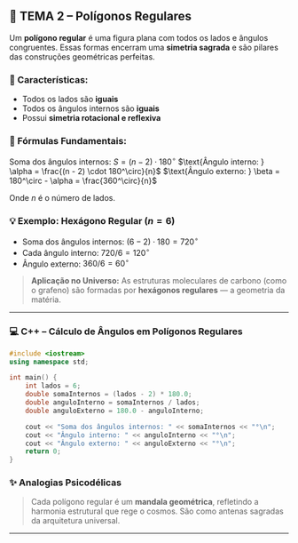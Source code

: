 ## 🔺 TEMA 2 – Polígonos Regulares

Um **polígono regular** é uma figura plana com todos os lados e ângulos congruentes. Essas formas encerram uma **simetria sagrada** e são pilares das construções geométricas perfeitas.

### 🌟 Características:

* Todos os lados são **iguais**
* Todos os ângulos internos são **iguais**
* Possui **simetria rotacional e reflexiva**

### 🔢 Fórmulas Fundamentais:

$\text{Soma dos ângulos internos: } S = (n - 2) \cdot 180^\circ$
$\text{Ângulo interno: } \alpha = \frac{(n - 2) \cdot 180^\circ}{n}$
$\text{Ângulo externo: } \beta = 180^\circ - \alpha = \frac{360^\circ}{n}$

Onde $n$ é o número de lados.

### 💡 Exemplo: Hexágono Regular ($n = 6$)

* Soma dos ângulos internos: $(6 - 2) \cdot 180 = 720^\circ$
* Cada ângulo interno: $720 / 6 = 120^\circ$
* Ângulo externo: $360 / 6 = 60^\circ$

> **Aplicação no Universo:** As estruturas moleculares de carbono (como o grafeno) são formadas por **hexágonos regulares** — a geometria da matéria.

---

### 💻 C++ – Cálculo de Ângulos em Polígonos Regulares

```cpp
#include <iostream>
using namespace std;

int main() {
    int lados = 6;
    double somaInternos = (lados - 2) * 180.0;
    double anguloInterno = somaInternos / lados;
    double anguloExterno = 180.0 - anguloInterno;

    cout << "Soma dos ângulos internos: " << somaInternos << "°\n";
    cout << "Ângulo interno: " << anguloInterno << "°\n";
    cout << "Ângulo externo: " << anguloExterno << "°\n";
    return 0;
}
```

### ✨ Analogias Psicodélicas

> Cada polígono regular é um **mandala geométrica**, refletindo a harmonia estrutural que rege o cosmos. São como antenas sagradas da arquitetura universal.

---
